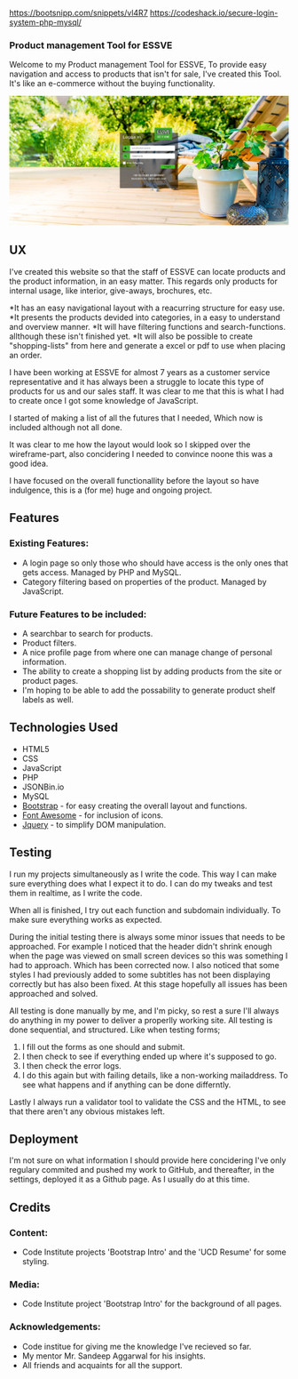 https://bootsnipp.com/snippets/vl4R7
https://codeshack.io/secure-login-system-php-mysql/

### Product management Tool for ESSVE

Welcome to my Product management Tool for ESSVE,
To provide easy navigation and access to products that isn't for sale, I've created this Tool.
It's like an e-commerce without the buying functionality.

![Screenshot of the index-page](readme-images/index.jpg)

## UX

I've created this website so that the staff of ESSVE can locate products and the product information, in an easy matter. This regards only products for internal usage, like interior, give-aways, brochures, etc.

*It has an easy navigational layout with a reacurring structure for easy use.
*It presents the products devided into categories, in a easy to understand and overview manner.
*It will have filtering functions and search-functions. allthough these isn't finished yet.
*It will also be possible to create "shopping-lists" from here and generate a excel or pdf to use when placing an order.

I have been working at ESSVE for almost 7 years as a customer service representative and it has always been a struggle to locate this type of products for us and our sales staff.
It was clear to me that this is what I had to create once I got some knowledge of JavaScript.

I started of making a list of all the futures that I needed, Which now is included although not all done.

It was clear to me how the layout would look so I skipped over the wireframe-part, also concidering I needed to convince noone this was a good idea.

I have focused on the overall functionallity before the layout so have indulgence, this is a (for me) huge and ongoing project.

## Features

### Existing Features:
* A login page so only those who should have access is the only ones that gets access. Managed by PHP and MySQL.
* Category filtering based on properties of the product. Managed by JavaScript.

### Future Features to be included:
* A searchbar to search for products.
* Product filters.
* A nice profile page from where one can manage change of personal information.
* The ability to create a shopping list by adding products from the site or product pages.
* I'm hoping to be able to add the possability to generate product shelf labels as well.

## Technologies Used

* HTML5
* CSS
* JavaScript
* PHP
* JSONBin.io
* MySQL
* [Bootstrap](https://getbootstrap.com/) - for easy creating the overall layout and functions.
* [Font Awesome](https://fontawesome.com/) - for inclusion of icons.
* [Jquery](https://jquery.com/) - to simplify DOM manipulation.

## Testing

I run my projects simultaneously as I write the code. This way I can make sure everything does what I expect it to do.
I can do my tweaks and test them in realtime, as I write the code.

When all is finished, I try out each function and subdomain individually. To make sure everything works as expected.

During the initial testing there is always some minor issues that needs to be approached. For example I noticed that the header didn't shrink enough when the page was viewed on small screen devices so this was something I had to approach. Which has been corrected now.
I also noticed that some styles I had previously added to some subtitles has not been displaying correctly but has also been fixed.
At this stage hopefully all issues has been approached and solved.

All testing is done manually by me, and I'm picky, so rest a sure I'll always do anything in my power to deliver a properlly working site.
All testing is done sequential, and structured. Like when testing forms;

1. I fill out the forms as one should and submit.
2. I then check to see if everything ended up where it's supposed to go.
3. I then check the error logs.
4. I do this again but with failing details, like a non-working mailaddress. To see what happens and if anything can be done differntly.

Lastly I always run a validator tool to validate the CSS and the HTML, to see that there aren't any obvious mistakes left.

## Deployment

I'm not sure on what information I should provide here concidering I've only regulary commited and pushed my work to GitHub, and thereafter,
in the settings, deployed it as a Github page. As I usually do at this time.

## Credits

### Content:

* Code Institute projects 'Bootstrap Intro' and the 'UCD Resume' for some styling.

### Media:

* Code Institute project 'Bootstrap Intro' for the background of all pages.

### Acknowledgements:

* Code institue for giving me the knowledge I've recieved so far.
* My mentor Mr. Sandeep Aggarwal for his insights.
* All friends and acquaints for all the support.
